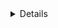 <details>

## Тестовое задание

### Общие положения:

- Данное тестовое задание не направлено на полноценную реализацию задачи, сколько на возможность продемонстрировать
  уровень понимая в таких вопросах, как: PHP, REST API, работа с СУБД, основы безопасности. Помните, у задания не
  существует единственно правильного решения, но каждому вашему решению должно находиться объяснение
- Постарайтесь показать свои лучшие практики написания кода
- В процессе выполнения можно использовать любые библиотеки и фреймворки, если они позволяют реализовать задачу
  качественно и быстрее, но в случае использования библиотек будьте готовы объяснить, почему используется конкретная
  библиотека, если появятся таковые вопросы
- Тем не менее, предпочтительна реализация на Laravel (8+), Yii2 (последняя стабильная версия), Symfony 5+. В качестве
  СУБД можно использовать MySQL 5.7 или PostgreSQL актуальной стабильной версии
- Предпочтительно выложить сайт в GIt репозиторий. По возможности, ведите историю коммитов, чтобы мы могли отследить Ваш
  процесс разработки\
- По возможности и при наличии времени, очищайте неиспользуемый шаблонный код

### Общее описание:

Необходимо реализовать систему принятия и обработки заявок пользователей с сайта. Любой пользователь может отправить
данные по публичному API, реализованному нами, оставив заявку с каким-то текстом,. Затем заявка рассматривается
ответственным лицом и ей устанавливается статус Завершено. Чтобы установить этот статус, ответственное лицо должно
оставить комментарий. Пользователь должен получить свой ответ по email.

При этом, ответственное лицо должно иметь возможность получить список заявок, отфильтровать их по статусу и по дате, а
также иметь возможность ответить задающему вопрос через email.

#### Сущности:

<table>
  <tr>
    <th colspan="2">Заявка</th>
  </tr>
  <tr>
    <td>id</td>
    <td>Уникальный идентификатор</td>
  </tr>
  <tr>
    <td>name</td>
    <td>Имя пользователя - строка, обязательная</td>
  </tr>
  <tr>
    <td>email</td>
    <td>Email пользователя - строка, обязательная</td>
  </tr>
  <tr>
    <td>status</td>
    <td>Статус - enum(“Active”, “Resolved”)</td>
  </tr>
  <tr>
    <td>message</td>
    <td>Сообщение пользователя - текст, обязательный</td>
  </tr>
  <tr>
    <td>comment</td>
    <td>Ответ ответственного лица - текст, обязательный, если статус Resolved</td>
  </tr>
 <tr>
    <td>created_at</td>
    <td>Время создания заявки - timestamp или datetime</td>
  </tr>
 <tr>
    <td>updated_at</td>
    <td>Время ответа на заявку</td>
  </tr>
</table>

### Endpointы API:

Методы API должны быть документированы каким-нибудь средством документации на ваш выбор. Предпочтительно, с наличием
песочницы.

- GET /requests/ - получение заявок ответственным лицом, с фильтрацией по статусу
- PUT /requests/{id}/ - ответ на конкретную задачу ответственным лицом
- POST /requests/ - отправка заявки пользователями системы

### Дополнения:

- Вы можете дополнять задачу отдельными методами и расширять объем входящих параметров, если посчитаете нужным
- Вы можете сделать авторизацию как и для публичного пользователя, так и для ответственного лица так, как вы посчитаете
  нужным
- Вы можете сами рассмотреть особенности безопасности входящих запросов, чтобы избежать кроссдоменных запросов или же
  наоборот, разрешить их безопасно
- Вам необязательно делать web интерфейс для отправки заявок и ответа на них
- Вам разрешено делать дополнительные улучшения, дополнительные фильтрации и методы API, но будьте готовы их
  прокомментировать
- Вам также разрешено переименовать поля сущностей и добавить новые, если вы считаете, что они приведут к большему
  пониманию того, что происходит в предметной области задачи или расширят ее (Например, endpoint удаления задачи,
  прикрепление за заявкой ответственного лица и д.р.)
- Дополнительно будет преимуществом, если вы представите себе, что заявки отправляются очень часто и храниться их может
  огромное количество
- Для отправки email можете воспользоваться NullObject реализацией какого-нибудь стандартного интерфейса, либо же
  сохранять email в виде plain файлов в директории временных файлов вашего фреймворка или по вашему выбору
- Unit тесты также приветствуются

</details>

